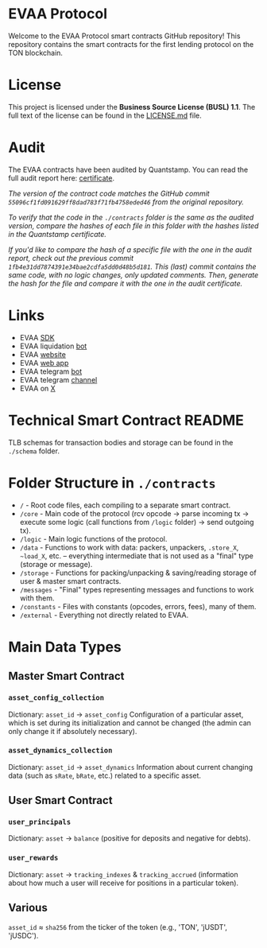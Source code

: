 # EVAA Protocol

Welcome to the EVAA Protocol smart contracts GitHub repository! This repository contains the smart contracts for the first lending protocol on the TON blockchain.

# License

This project is licensed under the **Business Source License (BUSL) 1.1**. The full text of the license can be found in the [LICENSE.md](./LICENSE.md) file.

# Audit

The EVAA contracts have been audited by Quantstamp. You can read the full audit report here: [certificate](https://certificate.quantstamp.com/full/evaa/df7aa699-793b-49f7-b348-1f78e9ca9870/index.html).

*The version of the contract code matches the GitHub commit `55096cf1fd091629ff8dad783f71fb4758eded46` from the original repository.*

*To verify that the code in the `./contracts` folder is the same as the audited version, compare the hashes of each file in this folder with the hashes listed in the Quantstamp certificate.*

*If you'd like to compare the hash of a specific file with the one in the audit report, check out the previous commit `1fb4e31dd7874391e34bae2cdfa5dd0d48b5d181`. This (last) commit contains the same code, with no logic changes, only updated comments. Then, generate the hash for the file and compare it with the one in the audit certificate.*

# Links

- EVAA [SDK](https://github.com/evaafi/sdk) 
- EVAA liquidation [bot](https://github.com/evaafi/liquidator-bot-v2-pub) 
- EVAA [website](https://evaa.finance)
- EVAA [web app](https://app.evaa.finance)
- EVAA telegram [bot](https://evaaappbot.t.me) 
- EVAA telegram [channel](https://evaaprotocol.t.me)
- EVAA on [X](https://x.com/evaaprotocol)

# Technical Smart Contract README

TLB schemas for transaction bodies and storage can be found in the `./schema` folder.

# Folder Structure in `./contracts`

- `/` - Root code files, each compiling to a separate smart contract.
- `/core` - Main code of the protocol (rcv opcode → parse incoming tx → execute some logic (call functions from `/logic` folder) → send outgoing tx).
- `/logic` - Main logic functions of the protocol.
- `/data` - Functions to work with data: packers, unpackers, `.store_X`, `~load_X`, etc. – everything intermediate that is not used as a "final" type (storage or message).
- `/storage` - Functions for packing/unpacking & saving/reading storage of user & master smart contracts.
- `/messages` - "Final" types representing messages and functions to work with them.
- `/constants` - Files with constants (opcodes, errors, fees), many of them.
- `/external` - Everything not directly related to EVAA.

# Main Data Types

## Master Smart Contract

### `asset_config_collection`
Dictionary: `asset_id` → `asset_config`
Configuration of a particular asset, which is set during its initialization and cannot be changed (the admin can only change it if absolutely necessary).

### `asset_dynamics_collection`
Dictionary: `asset_id` → `asset_dynamics`
Information about current changing data (such as `sRate`, `bRate`, etc.) related to a specific asset.

## User Smart Contract

### `user_principals`
Dictionary: `asset` → `balance` (positive for deposits and negative for debts).

### `user_rewards`
Dictionary: `asset` → `tracking_indexes` & `tracking_accrued` (information about how much a user will receive for positions in a particular token).

## Various

`asset_id` ≈ `sha256` from the ticker of the token (e.g., 'TON', 'jUSDT', 'jUSDC').
